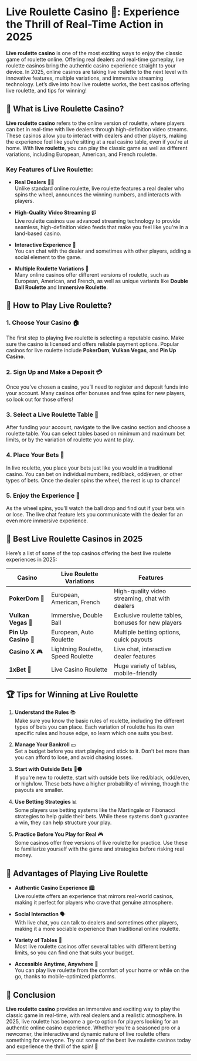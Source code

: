 # Live Roulette Casino 🎡: Experience the Thrill of Real-Time Action in 2025

**Live roulette casino** is one of the most exciting ways to enjoy the classic game of roulette online. Offering real dealers and real-time gameplay, live roulette casinos bring the authentic casino experience straight to your device. In 2025, online casinos are taking live roulette to the next level with innovative features, multiple variations, and immersive streaming technology. Let’s dive into how live roulette works, the best casinos offering live roulette, and tips for winning!

## 🎯 What is Live Roulette Casino?

**Live roulette casino** refers to the online version of roulette, where players can bet in real-time with live dealers through high-definition video streams. These casinos allow you to interact with dealers and other players, making the experience feel like you’re sitting at a real casino table, even if you're at home. With **live roulette**, you can play the classic game as well as different variations, including European, American, and French roulette.

### Key Features of Live Roulette:

- **Real Dealers** 👩‍💼  
   Unlike standard online roulette, live roulette features a real dealer who spins the wheel, announces the winning numbers, and interacts with players.

- **High-Quality Video Streaming** 📹  
   Live roulette casinos use advanced streaming technology to provide seamless, high-definition video feeds that make you feel like you're in a land-based casino.

- **Interactive Experience** 🤝  
   You can chat with the dealer and sometimes with other players, adding a social element to the game.

- **Multiple Roulette Variations** 🎯  
   Many online casinos offer different versions of roulette, such as European, American, and French, as well as unique variants like **Double Ball Roulette** and **Immersive Roulette**.

## 🏅 How to Play Live Roulette?

### 1. **Choose Your Casino** 🏠  
   The first step to playing live roulette is selecting a reputable casino. Make sure the casino is licensed and offers reliable payment options. Popular casinos for live roulette include **PokerDom**, **Vulkan Vegas**, and **Pin Up Casino**.

### 2. **Sign Up and Make a Deposit** 💳  
   Once you’ve chosen a casino, you’ll need to register and deposit funds into your account. Many casinos offer bonuses and free spins for new players, so look out for those offers!

### 3. **Select a Live Roulette Table** 🎡  
   After funding your account, navigate to the live casino section and choose a roulette table. You can select tables based on minimum and maximum bet limits, or by the variation of roulette you want to play.

### 4. **Place Your Bets** 💸  
   In live roulette, you place your bets just like you would in a traditional casino. You can bet on individual numbers, red/black, odd/even, or other types of bets. Once the dealer spins the wheel, the rest is up to chance!

### 5. **Enjoy the Experience** 🎉  
   As the wheel spins, you’ll watch the ball drop and find out if your bets win or lose. The live chat feature lets you communicate with the dealer for an even more immersive experience.

## 🎯 Best Live Roulette Casinos in 2025

Here’s a list of some of the top casinos offering the best live roulette experiences in 2025:

| Casino               | Live Roulette Variations    | Features                  |
|----------------------|-----------------------------|--------------------------|
| **PokerDom** 🎰      | European, American, French  | High-quality video streaming, chat with dealers |
| **Vulkan Vegas** 🎡   | Immersive, Double Ball      | Exclusive roulette tables, bonuses for new players |
| **Pin Up Casino** 🎯  | European, Auto Roulette     | Multiple betting options, quick payouts |
| **Casino X** 🎮      | Lightning Roulette, Speed Roulette | Live chat, interactive dealer features |
| **1xBet** 🎉         | Live Casino Roulette        | Huge variety of tables, mobile-friendly |

## 🏆 Tips for Winning at Live Roulette

1. **Understand the Rules** 📚  
   Make sure you know the basic rules of roulette, including the different types of bets you can place. Each variation of roulette has its own specific rules and house edge, so learn which one suits you best.

2. **Manage Your Bankroll** 💵  
   Set a budget before you start playing and stick to it. Don’t bet more than you can afford to lose, and avoid chasing losses.

3. **Start with Outside Bets** 🔴⚫  
   If you're new to roulette, start with outside bets like red/black, odd/even, or high/low. These bets have a higher probability of winning, though the payouts are smaller.

4. **Use Betting Strategies** 📊  
   Some players use betting systems like the Martingale or Fibonacci strategies to help guide their bets. While these systems don’t guarantee a win, they can help structure your play.

5. **Practice Before You Play for Real** 🎮  
   Some casinos offer free versions of live roulette for practice. Use these to familiarize yourself with the game and strategies before risking real money.

## 🎲 Advantages of Playing Live Roulette

- **Authentic Casino Experience** 🏙️  
   Live roulette offers an experience that mirrors real-world casinos, making it perfect for players who crave that genuine atmosphere.

- **Social Interaction** 🗣️  
   With live chat, you can talk to dealers and sometimes other players, making it a more sociable experience than traditional online roulette.

- **Variety of Tables** 🎯  
   Most live roulette casinos offer several tables with different betting limits, so you can find one that suits your budget.

- **Accessible Anytime, Anywhere** 📱  
   You can play live roulette from the comfort of your home or while on the go, thanks to mobile-optimized platforms.

## 🎯 Conclusion

**Live roulette casino** provides an immersive and exciting way to play the classic game in real-time, with real dealers and a realistic atmosphere. In 2025, live roulette has become a go-to option for players looking for an authentic online casino experience. Whether you’re a seasoned pro or a newcomer, the interactive and dynamic nature of live roulette offers something for everyone. Try out some of the best live roulette casinos today and experience the thrill of the spin! 🎉

---

